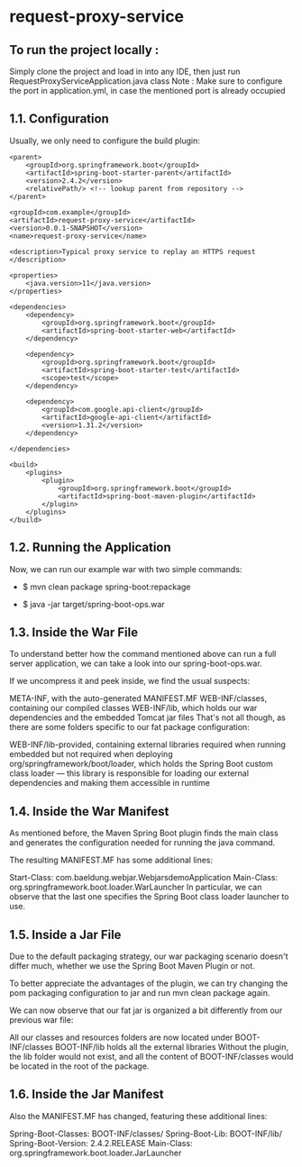 # request-proxy-service

To run the project locally : 
--
Simply clone the project and load in into any IDE, then just run RequestProxyServiceApplication.java class
Note : Make sure to configure the port in application.yml, in case the mentioned port is already occupied

1.1. Configuration
--
Usually, we only need to configure the build plugin:









	<parent>
		<groupId>org.springframework.boot</groupId>
		<artifactId>spring-boot-starter-parent</artifactId>
		<version>2.4.2</version>
		<relativePath/> <!-- lookup parent from repository -->
	</parent>
	
	<groupId>com.example</groupId>
	<artifactId>request-proxy-service</artifactId>
	<version>0.0.1-SNAPSHOT</version>
	<name>request-proxy-service</name>
	
	<description>Typical proxy service to replay an HTTPS request </description>
	
	<properties>
		<java.version>11</java.version>
	</properties>

	<dependencies>
		<dependency>
			<groupId>org.springframework.boot</groupId>
			<artifactId>spring-boot-starter-web</artifactId>
		</dependency>

		<dependency>
			<groupId>org.springframework.boot</groupId>
			<artifactId>spring-boot-starter-test</artifactId>
			<scope>test</scope>
		</dependency>
		
		<dependency>
		    <groupId>com.google.api-client</groupId>
		    <artifactId>google-api-client</artifactId>
		    <version>1.31.2</version>
		</dependency>

	</dependencies>

	<build>
		<plugins>
			<plugin>
				<groupId>org.springframework.boot</groupId>
				<artifactId>spring-boot-maven-plugin</artifactId>
			</plugin>
		</plugins>
	</build>




1.2. Running the Application
--
Now, we can run our example war with two simple commands:

- $ mvn clean package spring-boot:repackage

- $ java -jar target/spring-boot-ops.war

1.3. Inside the War File
--
To understand better how the command mentioned above can run a full server application, we can take a look into our spring-boot-ops.war.

If we uncompress it and peek inside, we find the usual suspects:

META-INF, with the auto-generated MANIFEST.MF
WEB-INF/classes, containing our compiled classes
WEB-INF/lib, which holds our war dependencies and the embedded Tomcat jar files
That's not all though, as there are some folders specific to our fat package configuration:

 WEB-INF/lib-provided, containing external libraries required when running embedded but not required when deploying
org/springframework/boot/loader, which holds the Spring Boot custom class loader — this library is responsible for loading our external dependencies and making them accessible in runtime

1.4. Inside the War Manifest
--
As mentioned before, the Maven Spring Boot plugin finds the main class and generates the configuration needed for running the java command.

The resulting MANIFEST.MF has some additional lines:

Start-Class: com.baeldung.webjar.WebjarsdemoApplication
Main-Class: org.springframework.boot.loader.WarLauncher
In particular, we can observe that the last one specifies the Spring Boot class loader launcher to use.

1.5. Inside a Jar File
--
Due to the default packaging strategy, our war packaging scenario doesn't differ much, whether we use the Spring Boot Maven Plugin or not.

To better appreciate the advantages of the plugin, we can try changing the pom packaging configuration to jar and run mvn clean package again.

We can now observe that our fat jar is organized a bit differently from our previous war file:

All our classes and resources folders are now located under 
BOOT-INF/classes
BOOT-INF/lib holds all the external libraries
Without the plugin, the lib folder would not exist, and all the content of BOOT-INF/classes would be located in the root of the package.

1.6. Inside the Jar Manifest
--
Also the MANIFEST.MF has changed, featuring these additional lines:

Spring-Boot-Classes: BOOT-INF/classes/
Spring-Boot-Lib: BOOT-INF/lib/
Spring-Boot-Version: 2.4.2.RELEASE
Main-Class: org.springframework.boot.loader.JarLauncher



	
